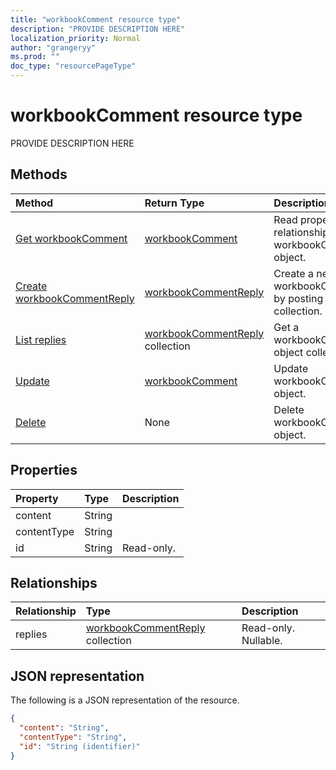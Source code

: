 ```yaml
---
title: "workbookComment resource type"
description: "PROVIDE DESCRIPTION HERE"
localization_priority: Normal
author: "grangeryy"
ms.prod: ""
doc_type: "resourcePageType"
---
```


# workbookComment resource type

PROVIDE DESCRIPTION HERE

## Methods

| Method       | Return Type | Description |
|:-------------|:------------|:------------|
| [Get workbookComment](../api/workbookcomment-get.md) | [workbookComment](workbookcomment.md) | Read properties and relationships of workbookComment object. |
| [Create workbookCommentReply](../api/workbookcomment-post-replies.md) | [workbookCommentReply](workbookcommentreply.md) | Create a new workbookCommentReply by posting to the replies collection. |
| [List replies](../api/workbookcomment-list-replies.md) | [workbookCommentReply](workbookcommentreply.md) collection | Get a workbookCommentReply object collection. |
| [Update](../api/workbookcomment-update.md) | [workbookComment](workbookcomment.md) | Update workbookComment object. |
| [Delete](../api/workbookcomment-delete.md) | None | Delete workbookComment object. |

## Properties

| Property     | Type        | Description |
|:-------------|:------------|:------------|
|content|String||
|contentType|String||
|id|String| Read-only.|

## Relationships

| Relationship | Type        | Description |
|:-------------|:------------|:------------|
|replies|[workbookCommentReply](workbookcommentreply.md) collection| Read-only. Nullable.|

## JSON representation

The following is a JSON representation of the resource.

<!-- {
  "blockType": "resource",
  "optionalProperties": [

  ],
  "@odata.type": "microsoft.graph.workbookComment",
  "baseType": "",
  "keyProperty": "id"
}-->

```json
{
  "content": "String",
  "contentType": "String",
  "id": "String (identifier)"
}
```

<!-- uuid: 16cd6b66-4b1a-43a1-adaf-3a886856ed98
2019-02-04 14:57:30 UTC -->
<!-- {
  "type": "#page.annotation",
  "description": "workbookComment resource",
  "keywords": "",
  "section": "documentation",
  "tocPath": ""
}-->
